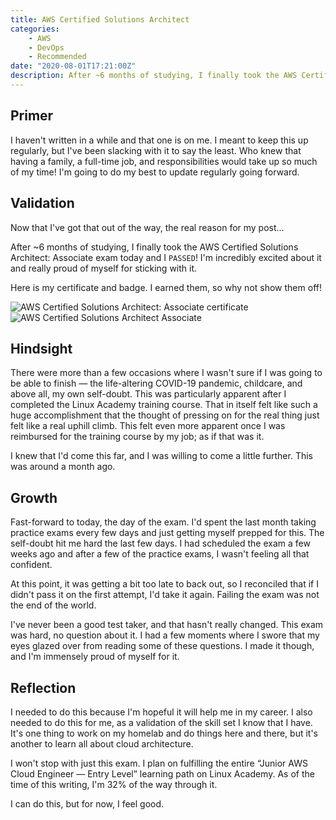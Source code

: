 ```yaml
---
title: AWS Certified Solutions Architect
categories:
    - AWS
    - DevOps
    - Recommended
date: "2020-08-01T17:21:00Z"
description: After ~6 months of studying, I finally took the AWS Certified Solutions Architect Associate exam today and I PASSED!
---
```


## Primer

I haven't written in a while and that one is on me. I meant to keep this up regularly, but I've been slacking with it to say the least. Who knew that having a family, a full-time job, and responsibilities would take up so much of my time! I'm going to do my best to update regularly going forward.

## Validation

Now that I've got that out of the way, the real reason for my post...

After ~6 months of studying, I finally took the AWS Certified Solutions Architect: Associate exam today and I `PASSED`! I'm incredibly excited about it and really proud of myself for sticking with it.

Here is my certificate and badge. I earned them, so why not show them off!

![AWS Certified Solutions Architect: Associate certificate](https://cdn.levine.io/uploads/images/gallery/2022-09/08/AWS-Certified-Solutions-Architect---Associate-certificate.png)
![AWS Certified Solutions Architect Associate](https://cdn.levine.io/uploads/images/gallery/2022-09/08/aws-certified-solutions-architect-associate.png)

## Hindsight

There were more than a few occasions where I wasn't sure if I was going to be able to finish — the life-altering COVID-19 pandemic, childcare, and above all, my own self-doubt. This was particularly apparent after I completed the Linux Academy training course. That in itself felt like such a huge accomplishment that the thought of pressing on for the real thing just felt like a real uphill climb. This felt even more apparent once I was reimbursed for the training course by my job; as if that was it.

I knew that I'd come this far, and I was willing to come a little further. This was around a month ago.

## Growth

Fast-forward to today, the day of the exam. I'd spent the last month taking practice exams every few days and just getting myself prepped for this. The self-doubt hit me hard the last few days. I had scheduled the exam a few weeks ago and after a few of the practice exams, I wasn't feeling all that confident.

At this point, it was getting a bit too late to back out, so I reconciled that if I didn't pass it on the first attempt, I'd take it again. Failing the exam was not the end of the world.

I've never been a good test taker, and that hasn't really changed. This exam was hard, no question about it. I had a few moments where I swore that my eyes glazed over from reading some of these questions. I made it though, and I'm immensely proud of myself for it.

## Reflection

I needed to do this because I'm hopeful it will help me in my career. I also needed to do this for me, as a validation of the skill set I know that I have. It's one thing to work on my homelab and do things here and there, but it's another to learn all about cloud architecture.

I won't stop with just this exam. I plan on fulfilling the entire “Junior AWS Cloud Engineer — Entry Level” learning path on Linux Academy. As of the time of this writing, I'm 32% of the way through it.

I can do this, but for now, I feel good.
